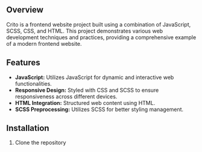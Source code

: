 ## Overview
Crito is a frontend website project built using a combination of JavaScript, SCSS, CSS, and HTML. This project demonstrates various web development techniques and practices, providing a comprehensive example of a modern frontend website.

## Features
- **JavaScript:** Utilizes JavaScript for dynamic and interactive web functionalities.
- **Responsive Design:** Styled with CSS and SCSS to ensure responsiveness across different devices.
- **HTML Integration:** Structured web content using HTML.
- **SCSS Preprocessing:** Utilizes SCSS for better styling management.

## Installation
1. Clone the repository
